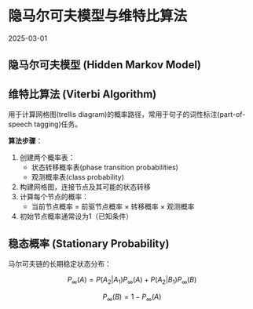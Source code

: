 # 隐马尔可夫模型与维特比算法
2025-03-01  

## 隐马尔可夫模型 (Hidden Markov Model)  

## 维特比算法 (Viterbi Algorithm)  
用于计算网格图(trellis diagram)的概率路径，常用于句子的词性标注(part-of-speech tagging)任务。

**算法步骤**：  
1. 创建两个概率表：  
   - 状态转移概率表(phase transition probabilities)  
   - 观测概率表(class probability)  
2. 构建网格图，连接节点及其可能的状态转移  
3. 计算每个节点的概率：  
   - 当前节点概率 = 前驱节点概率 × 转移概率 × 观测概率  
4. 初始节点概率通常设为1（已知条件）  

## 稳态概率 (Stationary Probability)  
马尔可夫链的长期稳定状态分布：

$$
P_{\infty}(A) = P(A_2 | A_1) P_{\infty}(A) + P(A_2 | B_1) P_{\infty}(B)
$$

$$
P_{\infty}(B) = 1 - P_{\infty}(A)
$$
